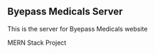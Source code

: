 <h2>Byepass Medicals Server</h2>
<p>This is the server for Byepass Medicals website</p>
<p>MERN Stack Project</p>
